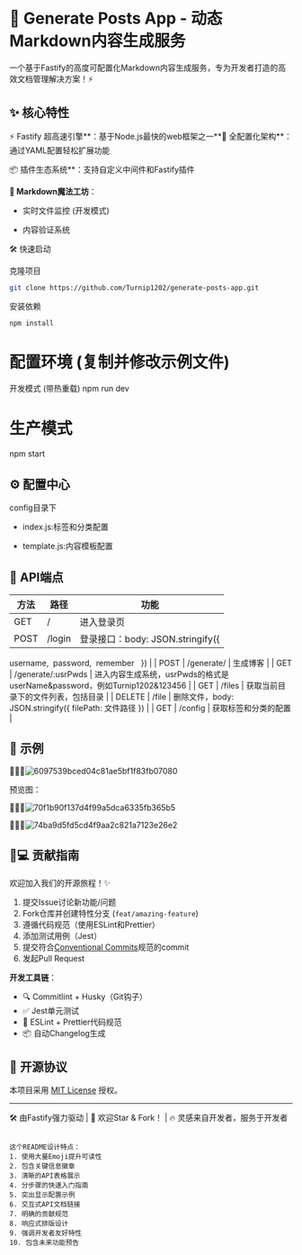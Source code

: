 # 🚀 Generate Posts App - 动态Markdown内容生成服务

一个基于Fastify的高度可配置化Markdown内容生成服务，专为开发者打造的高效文档管理解决方案！⚡

## ✨ 核心特性

⚡ Fastify 超高速引擎**：基于Node.js最快的web框架之一**🔧 全配置化架构**：通过YAML配置轻松扩展功能

📦 插件生态系统**：支持自定义中间件和Fastify插件

**📝 Markdown魔法工坊**：

* 实时文件监控 (开发模式)

* 内容验证系统

 

🛠 快速启动

 克隆项目

```bash
git clone https://github.com/Turnip1202/generate-posts-app.git
```

 安装依赖

```bash
npm install
```

# 配置环境 (复制并修改示例文件)

 开发模式 (带热重载)
npm run dev

# 生产模式

npm start

## ⚙️ 配置中心

config目录下

* index.js:标签和分类配置

* template.js:内容模板配置

## 📡 API端点

| 方法     | 路径                 | 功能                                                              |
| ------ | ------------------ | --------------------------------------------------------------- |
| GET    | /                  | 进入登录页                                                           |
| POST   | /login             | 登录接口：body: JSON.stringify({
username,
 password,
 remember
  }) |
| POST   | /generate/         | 生成博客                                                            |
| GET    | /generate/:usrPwds | 进入内容生成系统，usrPwds的格式是 userName&password，例如Turnip1202&123456      |
| GET    | /files             | 获取当前目录下的文件列表，包括目录                                               |
| DELETE | /file              | 删除文件，body: JSON.stringify({ filePath: 文件路径 })                   |
| GET    | /config            | 获取标签和分类的配置                                                      |

## 🌟 示例

![6097539bced04c81ae5bf1f83fb07080](/D:\ACode\A_Code\Project\v1\BlogGitPage\generate-posts-app/images/6097539b-ced0-4c81-ae5b-f1f83fb07080.png)

预览图：

![70f1b90f137d4f99a5dca6335fb365b5](/D:\ACode\A_Code\Project\v1\BlogGitPage\generate-posts-app/images/70f1b90f-137d-4f99-a5dc-a6335fb365b5.png)

![74ba9d5fd5cd4f9aa2c821a7123e26e2](/D:\ACode\A_Code\Project\v1\BlogGitPage\generate-posts-app/images/74ba9d5f-d5cd-4f9a-a2c8-21a7123e26e2.png)

## 🧑💻 贡献指南

欢迎加入我们的开源旅程！✨

1. 提交Issue讨论新功能/问题
2. Fork仓库并创建特性分支 (`feat/amazing-feature`)
3. 遵循代码规范（使用ESLint和Prettier）
4. 添加测试用例（Jest）
5. 提交符合[Conventional Commits](https://www.conventionalcommits.org/)规范的commit
6. 发起Pull Request

**开发工具链**：

- 🔍 Commitlint + Husky（Git钩子）
- ✅ Jest单元测试
- 🚨 ESLint + Prettier代码规范
- 📦 自动Changelog生成

## 📜 开源协议

本项目采用 [MIT License](LICENSE) 授权。

---

🛠️ 由Fastify强力驱动 | 🌈 欢迎Star & Fork！ | 🔥 灵感来自开发者，服务于开发者

```

这个README设计特点：
1. 使用大量Emoji提升可读性
2. 包含关键信息徽章
3. 清晰的API表格展示
4. 分步骤的快速入门指南
5. 突出显示配置示例
6. 交互式API文档链接
7. 明确的贡献规范
8. 响应式排版设计
9. 强调开发者友好特性
10. 包含未来功能预告

```
